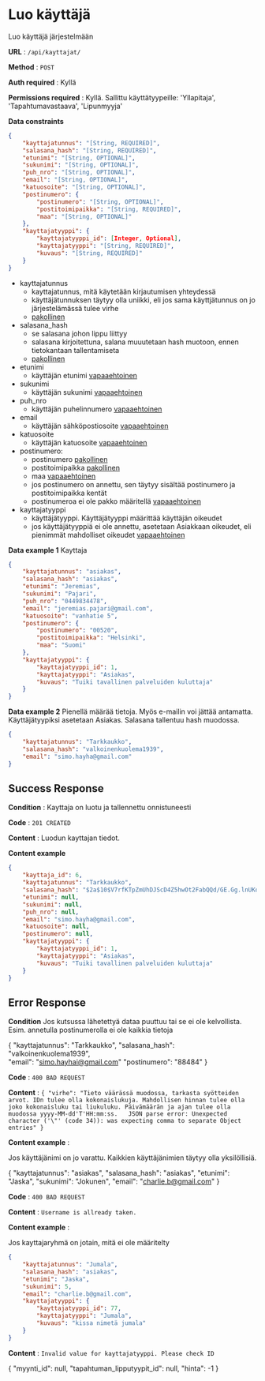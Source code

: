 # Luo käyttäjä

Luo käyttäjä järjestelmään

**URL** : `/api/kayttajat/`

**Method** : `POST`

**Auth required** : Kyllä

**Permissions required** : Kyllä. Sallittu käyttätyypeille: 'Yllapitaja', 'Tapahtumavastaava', 'Lipunmyyja'

**Data constraints**

```json
{
    "kayttajatunnus": "[String, REQUIRED]",
    "salasana_hash": "[String, REQUIRED]",
    "etunimi": "[String, OPTIONAL]",
    "sukunimi": "[String, OPTIONAL]",
    "puh_nro": "[String, OPTIONAL]",
    "email": "[String, OPTIONAL]",
    "katuosoite": "[String, OPTIONAL]",
    "postinumero": {
        "postinumero": "[String, OPTIONAL]",
        "postitoimipaikka": "[String, REQUIRED]",
        "maa": "[String, OPTIONAL]"
    },
    "kayttajatyyppi": {
        "kayttajatyyppi_id": [Integer, Optional],
        "kayttajatyyppi": "[String, REQUIRED]",
        "kuvaus": "[String, REQUIRED]"
    }
}
```
- kayttajatunnus
  - kayttajatunnus, mitä käytetään kirjautumisen yhteydessä
  - käyttäjätunnuksen täytyy olla uniikki, eli jos sama käyttjätunnus on jo järjestelämässä tulee virhe
  - <u>pakollinen</u>
- salasana_hash
  - se salasana johon lippu liittyy
  - salasana kirjoitettuna, salana muuutetaan hash muotoon, ennen tietokantaan tallentamiseta
  - <u>pakollinen</u>
- etunimi
  - käyttäjän etunimi
  <u>vapaaehtoinen</u>
- sukunimi
  - käyttäjän sukunimi
  <u>vapaaehtoinen</u>
- puh_nro
  - käyttäjän puhelinnumero
  <u>vapaaehtoinen</u>
- email
  - käyttäjän sähköpostiosoite
  <u>vapaaehtoinen</u>
- katuosoite
  - käyttäjän katuosoite
  <u>vapaaehtoinen</u>
- postinumero: 
    - postinumero <u>pakollinen</u>
    - postitoimipaikka <u>pakollinen</u>
    - maa <u>vapaaehtoinen</u>
  - jos postinumero on annettu, sen täytyy sisältää postinumero ja postitoimipaikka kentät
  - postinumeroa ei ole pakko määritellä
  <u>vapaaehtoinen</u>
- kayttajatyyppi
  - käyttäjätyyppi. Käyttäjätyyppi määrittää käyttäjän oikeudet 
  - jos käyttäjätyyppiä ei ole annettu, asetetaan Asiakkaan oikeudet, eli pienimmät mahdolliset oikeudet
  <u>vapaaehtoinen</u>
 

**Data example 1**
Kayttaja 

```json
{
    "kayttajatunnus": "asiakas",
    "salasana_hash": "asiakas",   
    "etunimi": "Jeremias",
    "sukunimi": "Pajari",
    "puh_nro": "0449834478",
    "email": "jeremias.pajari@gmail.com",
    "katuosoite": "vanhatie 5",
    "postinumero": {
        "postinumero": "00520",
        "postitoimipaikka": "Helsinki",
        "maa": "Suomi"
    },
    "kayttajatyyppi": {
        "kayttajatyyppi_id": 1,
        "kayttajatyyppi": "Asiakas",
        "kuvaus": "Tuiki tavallinen palveluiden kuluttaja"
    }
}
```

**Data example 2**
Pienellä määrää tietoja. Myös e-mailin voi jättää antamatta. Käyttäjätyypiksi asetetaan Asiakas. Salasana tallentuu hash muodossa.
```json
{
    "kayttajatunnus": "Tarkkaukko",
    "salasana_hash": "valkoinenkuolema1939",   
    "email": "simo.hayha@gmail.com"
}
```

## Success Response

**Condition** : Kayttaja on luotu ja tallennettu onnistuneesti

**Code** : `201 CREATED`

**Content** : Luodun kayttajan tiedot.

**Content example** 

```json
{
    "kayttaja_id": 6,
    "kayttajatunnus": "Tarkkaukko",
    "salasana_hash": "$2a$10$V7rfKTpZmUhDJScD4Z5hwOt2FabQQd/GE.Gg.lnUKqX8NpaTY/V7u",
    "etunimi": null,
    "sukunimi": null,
    "puh_nro": null,
    "email": "simo.hayha@gmail.com",
    "katuosoite": null,
    "postinumero": null,
    "kayttajatyyppi": {
        "kayttajatyyppi_id": 1,
        "kayttajatyyppi": "Asiakas",
        "kuvaus": "Tuiki tavallinen palveluiden kuluttaja"
    }
}
```

## Error Response

**Condition** Jos kutsussa lähetettyä dataa puuttuu tai se ei ole kelvollista. Esim. annetulla postinumerolla ei ole kaikkia tietoja

{
    "kayttajatunnus": "Tarkkaukko",
    "salasana_hash": "valkoinenkuolema1939",   
    "email": "simo.hayhai@gmail.com"
    "postinumero": "88484"
}

**Code** : `400 BAD REQUEST`

**Content** : `{
    "virhe": "Tieto väärässä muodossa, tarkasta syötteiden arvot. IDn tulee olla kokonaislukuja. Mahdollisen hinnan tulee olla joko kokonaisluku tai liukuluku. Päivämäärän ja ajan tulee olla muodossa yyyy-MM-dd'T'HH:mm:ss.   JSON parse error: Unexpected character ('\"' (code 34)): was expecting comma to separate Object entries"
}`


**Content example** : 

Jos käyttäjänimi on jo varattu. Kaikkien käyttäjänimien täytyy olla yksilöllisiä.

{
    "kayttajatunnus": "asiakas",
    "salasana_hash": "asiakas",
    "etunimi": "Jaska",
    "sukunimi": "Jokunen",
    "email": "charlie.b@gmail.com"
}

**Code** : `400 BAD REQUEST`

**Content** : `Username is allready taken.`



**Content example** : 

Jos kayttajaryhmä on jotain, mitä ei ole määritelty

```json
{
    "kayttajatunnus": "Jumala",
    "salasana_hash": "asiakas",
    "etunimi": "Jaska",
    "sukunimi": 5,
    "email": "charlie.b@gmail.com",
    "kayttajatyyppi": {
        "kayttajatyyppi_id": 77,
        "kayttajatyyppi": "Jumala",
        "kuvaus": "kissa nimetä jumala"
    }
}

```

**Content** : `Invalid value for kayttajatyyppi. Please check ID`

{
  "myynti_id": null,
  "tapahtuman_lipputyypit_id": null,
  "hinta": -1
}

